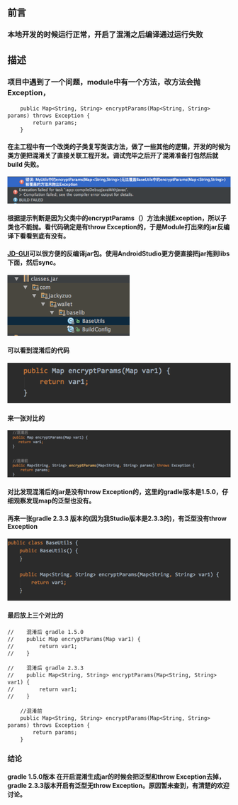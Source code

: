 ## **前言**

### 本地开发的时候运行正常，开启了混淆之后编译通过运行失败


## **描述**

### 项目中遇到了一个问题，module中有一个方法，改方法会抛Exception，

```
    public Map<String, String> encryptParams(Map<String, String> params) throws Exception {
        return params;
    }
```

####  在主工程中有一个改类的子类复写类该方法，做了一些其他的逻辑，开发的时候为类方便把混淆关了直接关联工程开发。调试完毕之后开了混淆准备打包然后就build 失败。

![0001](https://github.com/jackyZuo/ExceptionDemo/blob/master/images/0001.png)


#### 根据提示判断是因为父类中的encryptParams（）方法未抛Exception，所以子类也不能抛。看代码确定是有throw Exception的，于是Module打出来的jar反编译下看看到底有没有。


#### [JD-GUI](http://jd.benow.ca/)可以很方便的反编译jar包。使用AndroidStudio更方便直接把jar拖到libs下面，然后sync。


![0002](https://github.com/jackyZuo/ExceptionDemo/blob/master/images/0002.png)


#### 可以看到混淆后的代码


![0003](https://github.com/jackyZuo/ExceptionDemo/blob/master/images/0003.png)


#### 来一张对比的

![0004](https://github.com/jackyZuo/ExceptionDemo/blob/master/images/0004.png)


#### 对比发现混淆后的jar是没有throw Exception的，这里的gradle版本是1.5.0，仔细观察发现map的泛型也没有。

#### 再来一张gradle 2.3.3 版本的(因为我Studio版本是2.3.3的)，有泛型没有throw Exception

![0005](https://github.com/jackyZuo/ExceptionDemo/blob/master/images/0005.png)


#### 最后放上三个对比的

```
//    混淆后 gradle 1.5.0
//    public Map encryptParams(Map var1) {
//        return var1;
//    }
    
//    混淆后 gradle 2.3.3
//    public Map<String, String> encryptParams(Map<String, String> var1) {
//        return var1;
//    }

    //混淆前
    public Map<String, String> encryptParams(Map<String, String> params) throws Exception {
        return params;
    }
```


### 结论

#### gradle 1.5.0版本 在开启混淆生成jar的时候会把泛型和throw Exception去掉，gradle 2.3.3版本开启有泛型无throw Exception。原因暂未查到，有清楚的欢迎讨论。


